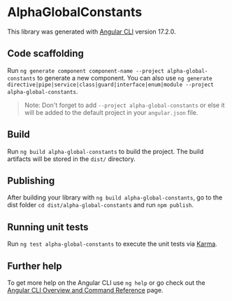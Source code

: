 # AlphaGlobalConstants

This library was generated with [Angular CLI](https://github.com/angular/angular-cli) version 17.2.0.

## Code scaffolding

Run `ng generate component component-name --project alpha-global-constants` to generate a new component. You can also use `ng generate directive|pipe|service|class|guard|interface|enum|module --project alpha-global-constants`.
> Note: Don't forget to add `--project alpha-global-constants` or else it will be added to the default project in your `angular.json` file. 

## Build

Run `ng build alpha-global-constants` to build the project. The build artifacts will be stored in the `dist/` directory.

## Publishing

After building your library with `ng build alpha-global-constants`, go to the dist folder `cd dist/alpha-global-constants` and run `npm publish`.

## Running unit tests

Run `ng test alpha-global-constants` to execute the unit tests via [Karma](https://karma-runner.github.io).

## Further help

To get more help on the Angular CLI use `ng help` or go check out the [Angular CLI Overview and Command Reference](https://angular.io/cli) page.
